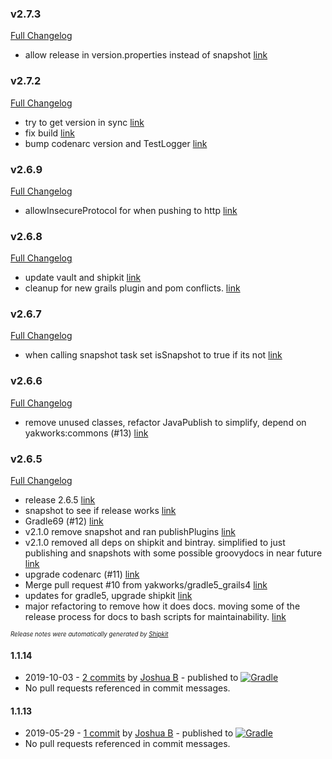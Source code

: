 ### v2.7.3

[Full Changelog](https://github.com/yakworks/gradle-plugins/compare/v2.7.2...v2.7.3)
- allow release in version.properties instead of snapshot [link](https://github.com/yakworks/gradle-plugins/commit/1a2e774714db4718479c9547afbe2bcfc4fb2acb)

### v2.7.2

[Full Changelog](https://github.com/yakworks/gradle-plugins/compare/v2.6.9...v2.7.2)
- try to get version in sync [link](https://github.com/yakworks/gradle-plugins/commit/60d127851913bafe489044551518aadd3c82abc0)
- fix build [link](https://github.com/yakworks/gradle-plugins/commit/dfaffc6d54e398b95aa304ec4b666124af5e14dd)
- bump codenarc version and TestLogger [link](https://github.com/yakworks/gradle-plugins/commit/dd59635a89e5dafc79aa57958715be23711acf99)

### v2.6.9

[Full Changelog](https://github.com/yakworks/gradle-plugins/compare/v2.6.8...v2.6.9)
- allowInsecureProtocol for when pushing to http [link](https://github.com/yakworks/gradle-plugins/commit/d31303d7a0fe78778ad52eb59d316fbf26f8b2a0)

### v2.6.8

[Full Changelog](https://github.com/yakworks/gradle-plugins/compare/v2.6.7...v2.6.8)
- update vault and shipkit [link](https://github.com/yakworks/gradle-plugins/commit/2a8c7a9d3cbdc0c4c49de73a2c223bfa3ae52597)
- cleanup for new grails plugin and pom conflicts. [link](https://github.com/yakworks/gradle-plugins/commit/f45b446035ffe29db4d38c4360888ab1f27292f8)

### v2.6.7

[Full Changelog](https://github.com/yakworks/gradle-plugins/compare/v2.6.6...v2.6.7)
- when calling snapshot task set isSnapshot to true if its not [link](https://github.com/yakworks/gradle-plugins/commit/48f7527fe3e207249c8662fe3703b438e208a410)

### v2.6.6

[Full Changelog](https://github.com/yakworks/gradle-plugins/compare/v2.6.5...v2.6.6)
- remove unused classes, refactor JavaPublish to simplify, depend on yakworks:commons (#13) [link](https://github.com/yakworks/gradle-plugins/commit/3cc80e20b07e50a2b611f631e762544741ae0a24)

### v2.6.5

[Full Changelog](https://github.com/yakworks/gradle-plugins/compare/v1.1.14...v2.6.5)
- release 2.6.5 [link](https://github.com/yakworks/gradle-plugins/commit/1428c41ca2da6de3744ef61a2ac83feb9c002184)
- snapshot to see if release works [link](https://github.com/yakworks/gradle-plugins/commit/a324e8b399586a36f229b0c588408d22f1acdfab)
- Gradle69 (#12) [link](https://github.com/yakworks/gradle-plugins/commit/5d09330d91758c98d5c4c052fcb0a9f4f8afc1ba)
- v2.1.0 remove snapshot and ran publishPlugins [link](https://github.com/yakworks/gradle-plugins/commit/e0154ca232be16089f2c07f80329ef5c25009cf1)
- v2.1.0 removed all deps on shipkit and bintray. simplified to just publishing and snapshots with some possible groovydocs in near future [link](https://github.com/yakworks/gradle-plugins/commit/2db1f2d4610aefb831962656f83d97431e7036de)
- upgrade codenarc (#11) [link](https://github.com/yakworks/gradle-plugins/commit/4ff5c0513a867da9b8ec9988e74d7f0340542ade)
- Merge pull request #10 from yakworks/gradle5_grails4 [link](https://github.com/yakworks/gradle-plugins/commit/7396aa969e50dbfec4d3f1b6b6faba9ec51cf661)
- updates for gradle5, upgrade shipkit [link](https://github.com/yakworks/gradle-plugins/commit/efa2e375052886d4f7738fd6ee4a0c96e86e08ca)
- major refactoring to remove how it does docs. moving some of the release process for docs to bash scripts for maintainability. [link](https://github.com/yakworks/gradle-plugins/commit/c6e63c0f1a13e09bd5dec8e36178c653cbcce37f)

<sup><sup>*Release notes were automatically generated by [Shipkit](http://shipkit.org/)*</sup></sup>

#### 1.1.14
 - 2019-10-03 - [2 commits](https://github.com/yakworks/gradle-plugins/compare/v1.1.13...v1.1.14) by [Joshua B](https://github.com/basejump) - published to [![Gradle](https://img.shields.io/badge/Gradle-v1.1.14-blue.svg)](https://plugins.gradle.org/plugin/yakworks.shipyak1.1.14)
 - No pull requests referenced in commit messages.

#### 1.1.13
 - 2019-05-29 - [1 commit](https://github.com/yakworks/gradle-plugins/compare/v1.1.12...v1.1.13) by [Joshua B](https://github.com/basejump) - published to [![Gradle](https://img.shields.io/badge/Gradle-v1.1.13-blue.svg)](https://plugins.gradle.org/plugin/yakworks.shipyak1.1.13)
 - No pull requests referenced in commit messages.
